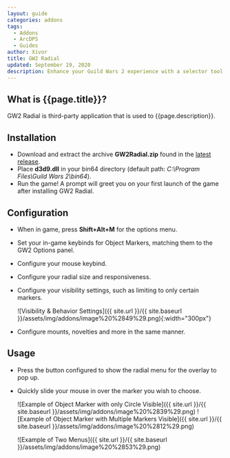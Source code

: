 ```yaml
---
layout: guide
categories: addons
tags:
  - Addons
  - ArcDPS
  - Guides
author: Xivor
title: GW2 Radial
updated: September 19, 2020
description: Enhance your Guild Wars 2 experience with a selector tool overlay for mounts, squad icons, and novelties
---
```


## What is {{page.title}}?

GW2 Radial is third-party application that is used to {{page.description}}.<!--more--> 

## Installation

* Download and extract the archive **GW2Radial.zip** found in the [latest release](https://github.com/Friendly0Fire/GW2Radial/releases/latest).
* Place **d3d9.dll** in your bin64 directory (default path: *C:\\Program Files\\Guild Wars 2\\bin64*).
* Run the game! A prompt will greet you on your first launch of the game after installing GW2 Radial.

## Configuration

* When in game, press **Shift+Alt+M** for the options menu.
* Set your in-game keybinds for Object Markers, matching them to the GW2 Options panel.
* Configure your mouse keybind.
* Configure your radial size and responsiveness.
* Configure your visibility settings, such as limiting to only certain markers.

    ![Visibility &amp; Behavior Settings]({{ site.url }}/{{ site.baseurl }}/assets/img/addons/image%20%2849%29.png){:width="300px"}

* Configure mounts, novelties and more in the same manner.

## Usage

* Press the button configured to show the radial menu for the overlay to pop up.
* Quickly slide your mouse in over the marker you wish to choose.

    ![Example of Object Marker with only Circle Visible]({{ site.url }}/{{ site.baseurl }}/assets/img/addons/image%20%2839%29.png) ![Example of Object Marker with Multiple Markers Visible]({{ site.url }}/{{ site.baseurl }}/assets/img/addons/image%20%2812%29.png)

    ![Example of Two Menus]({{ site.url }}/{{ site.baseurl }}/assets/img/addons/image%20%2853%29.png)